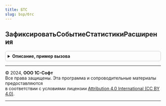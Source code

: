 ```yaml
---
title: БТС
slug: bsp/бтс
---
```



## ЗафиксироватьСобытиеСтатистикиРасширения
<details style="margin: 1em 0; padding: 0.5em; border: 1px solid #ccc; border-radius: 6px;">

<summary style="font-weight: bold; cursor: pointer;">Описание, пример вызова</summary>

```bsl

// Выполняет фиксацию события работы расширения, в группе событий "Пользовательское"
// @skip-warning ПустойМетод - особенность реализации.
//
// Параметры:
//	ИдентификаторСобытия - Строка - идентификатор события полученный в личном кабинете Менеджера сервиса (длина 36).
//
// Пример:
//	БТС.ЗафиксироватьСобытиеСтатистикиРасширения("2f1df77a-9f07-11e9-9d8c-0242ac1d0004")
//
Процедура ЗафиксироватьСобытиеСтатистикиРасширения(Знач ИдентификаторСобытия) Экспорт
```

Пример вызова
```bsl
БТС.ЗафиксироватьСобытиеСтатистикиРасширения(ИдентификаторСобытия) 
```
</details>

---

© 2024, **ООО 1С-Софт**  
Все права защищены. Эта программа и сопроводительные материалы предоставляются  
в соответствии с условиями лицензии [Attribution 4.0 International (CC BY 4.0)](https://creativecommons.org/licenses/by/4.0/legalcode).

---
